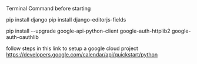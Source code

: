Terminal Command before starting

pip install django
pip install django-editorjs-fields

pip install --upgrade google-api-python-client google-auth-httplib2 google-auth-oauthlib

follow steps in this link to setup a google cloud project
https://developers.google.com/calendar/api/quickstart/python
